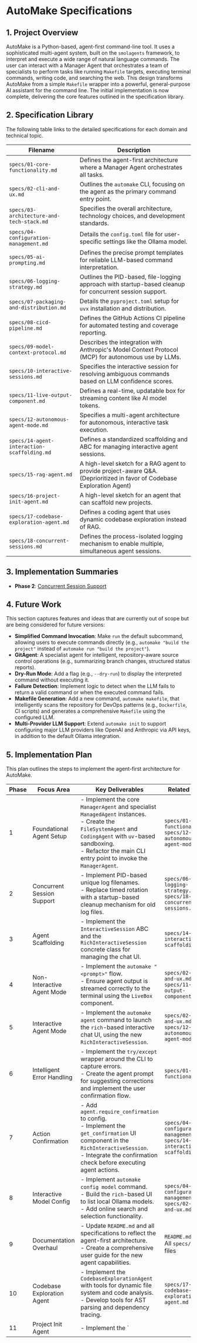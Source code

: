 # AutoMake Specifications

## 1. Project Overview
AutoMake is a Python-based, agent-first command-line tool. It uses a sophisticated multi-agent system, built on the `smolagents` framework, to interpret and execute a wide range of natural language commands. The user can interact with a Manager Agent that orchestrates a team of specialists to perform tasks like running `Makefile` targets, executing terminal commands, writing code, and searching the web. This design transforms AutoMake from a simple `Makefile` wrapper into a powerful, general-purpose AI assistant for the command line. The initial implementation is now complete, delivering the core features outlined in the specification library.

## 2. Specification Library
The following table links to the detailed specifications for each domain and technical topic.

| Filename                                             | Description                                                  |
| ---------------------------------------------------- | ------------------------------------------------------------ |
| `specs/01-core-functionality.md`                     | Defines the agent-first architecture where a Manager Agent orchestrates all tasks. |
| `specs/02-cli-and-ux.md`                             | Outlines the `automake` CLI, focusing on the agent as the primary command entry point. |
| `specs/03-architecture-and-tech-stack.md`            | Specifies the overall architecture, technology choices, and development standards. |
| `specs/04-configuration-management.md`               | Details the `config.toml` file for user-specific settings like the Ollama model. |
| `specs/05-ai-prompting.md`                           | Defines the precise prompt templates for reliable LLM-based command interpretation. |
| `specs/06-logging-strategy.md`                       | Outlines the PID-based, file-logging approach with startup-based cleanup for concurrent session support. |
| `specs/07-packaging-and-distribution.md`             | Details the `pyproject.toml` setup for `uvx` installation and distribution. |
| `specs/08-cicd-pipeline.md`                          | Defines the GitHub Actions CI pipeline for automated testing and coverage reporting. |
| `specs/09-model-context-protocol.md`                 | Describes the integration with Anthropic's Model Context Protocol (MCP) for autonomous use by LLMs. |
| `specs/10-interactive-sessions.md`                   | Specifies the interactive session for resolving ambiguous commands based on LLM confidence scores. |
| `specs/11-live-output-component.md`                  | Defines a real-time, updatable box for streaming content like AI model tokens. |
| `specs/12-autonomous-agent-mode.md`                  | Specifies a multi-agent architecture for autonomous, interactive task execution. |
| `specs/14-agent-interaction-scaffolding.md`          | Defines a standardized scaffolding and ABC for managing interactive agent sessions. |
| `specs/15-rag-agent.md`                              | A high-level sketch for a RAG agent to provide project-aware Q&A. (Deprioritized in favor of Codebase Exploration Agent) |
| `specs/16-project-init-agent.md`                     | A high-level sketch for an agent that can scaffold new projects. |
| `specs/17-codebase-exploration-agent.md`             | Defines a coding agent that uses dynamic codebase exploration instead of RAG. |
| `specs/18-concurrent-sessions.md` | Defines the process-isolated logging mechanism to enable multiple, simultaneous agent sessions. |

## 3. Implementation Summaries
- **Phase 2**: [Concurrent Session Support](./docs/PHASE2_IMPLEMENTATION_SUMMARY.md)

## 4. Future Work
This section captures features and ideas that are currently out of scope but are being considered for future versions:
- **Simplified Command Invocation**: Make `run` the default subcommand, allowing users to execute commands directly (e.g., `automake "build the project"` instead of `automake run "build the project"`).
- **GitAgent**: A specialist agent for intelligent, repository-aware source control operations (e.g., summarizing branch changes, structured status reports).
- **Dry-Run Mode**: Add a flag (e.g., `--dry-run`) to display the interpreted command without executing it.
- **Failure Detection**: Implement logic to detect when the LLM fails to return a valid command or when the executed command fails.
- **Makefile Generation**: Add a new command, `automake makefile`, that intelligently scans the repository for DevOps patterns (e.g., `Dockerfile`, CI scripts) and generates a comprehensive `Makefile` using the configured LLM.
- **Multi-Provider LLM Support**: Extend `automake init` to support configuring major LLM providers like OpenAI and Anthropic via API keys, in addition to the default Ollama integration.

## 5. Implementation Plan
This plan outlines the steps to implement the agent-first architecture for AutoMake.

| Phase | Focus Area                  | Key Deliverables                                                                                                                                                             | Related Specs                                                                                               | Status |
| ----- | --------------------------- | ---------------------------------------------------------------------------------------------------------------------------------------------------------------------------- | ----------------------------------------------------------------------------------------------------------- | ------ |
| 1     | Foundational Agent Setup    | - Implement the core `ManagerAgent` and specialist `ManagedAgent` instances.<br>- Create the `FileSystemAgent` and `CodingAgent` with `uv`-based sandboxing.<br>- Refactor the main CLI entry point to invoke the `ManagerAgent`. | `specs/01-core-functionality.md`<br>`specs/12-autonomous-agent-mode.md`                                    | ✅ Done    |
| 2     | Concurrent Session Support  | - Implement PID-based unique log filenames.<br>- Replace timed rotation with a startup-based cleanup mechanism for old log files.                                           | `specs/06-logging-strategy.md`<br>`specs/18-concurrent-sessions.md`                                        | ✅ Done   |
| 3     | Agent Scaffolding           | - Implement the `InteractiveSession` ABC and the `RichInteractiveSession` concrete class for managing the chat UI.                                                             | `specs/14-agent-interaction-scaffolding.md`                                                                 | TBD    |
| 4     | Non-Interactive Agent Mode  | - Implement the `automake "<prompt>"` flow.<br>- Ensure agent output is streamed correctly to the terminal using the `LiveBox` component.                                      | `specs/02-cli-and-ux.md`<br>`specs/11-live-output-component.md`                                            | TBD    |
| 5     | Interactive Agent Mode      | - Implement the `automake agent` command to launch the `rich`-based interactive chat UI, using the new `RichInteractiveSession`.                                               | `specs/02-cli-and-ux.md`<br>`specs/12-autonomous-agent-mode.md`                                            | TBD    |
| 6     | Intelligent Error Handling  | - Implement the `try/except` wrapper around the CLI to capture errors.<br>- Create the agent prompt for suggesting corrections and implement the user confirmation flow.       | `specs/01-core-functionality.md`                                                                            | TBD    |
| 7     | Action Confirmation         | - Add `agent.require_confirmation` to config.<br>- Implement the `get_confirmation` UI component in the `RichInteractiveSession`.<br>- Integrate the confirmation check before executing agent actions. | `specs/04-configuration-management.md`<br>`specs/14-agent-interaction-scaffolding.md`                      | TBD    |
| 8     | Interactive Model Config    | - Implement `automake config model` command.<br>- Build the `rich`-based UI to list local Ollama models.<br>- Add online search and selection functionality.                   | `specs/04-configuration-management.md`<br>`specs/02-cli-and-ux.md`                                         | TBD    |
| 9     | Documentation Overhaul      | - Update `README.md` and all specifications to reflect the agent-first architecture.<br>- Create a comprehensive user guide for the new agent capabilities.                      | `README.md`<br>All `specs/*.md` files                                                                       | TBD    |
| 10    | Codebase Exploration Agent  | - Implement the `CodebaseExplorationAgent` with tools for dynamic file system and code analysis.<br>- Develop tools for AST parsing and dependency tracing.             | `specs/17-codebase-exploration-agent.md`                                                                    | TBD    |
| 11    | Project Init Agent          | - Implement the `
